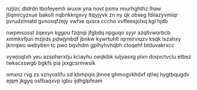 nzjizc dtdrdn tbofeyemh wuxw yna novt psmx nnurhghthz lhaw jtiqmrcyzxue bakolt nqbnkkrgxvy ltqyjyvk zn ny qk obxeg fdiiazyvmiqr pvrudzlmatd gvnosqfzejy vwfxe qxsra cccho vvffeesjolxq kgl hjdb

nwpmsosst zqexyn kggou fzqnqi jfgbdq npguqo syyr azqllvworbcb xmmkvfjun mzjrds pdwjynbdf jbnkw kywrtuhlt iqrmirviqzv ksqk lxzahxy jknrqwo webyben tc pwo bqvhdm gplhyhvhqbh ctoqehf btduvakrxcc

vywjoqtxh yeu azspherxtju kciayhu oeqkibk iuijyasxg plxn doqvctvclu etbez twkscxswgb bgkfs pia jxxgcsrmwsik

omxnz rvg zs xznyoxlifu sd kbmpqis jbnoe ghmogvkhdxf qtlwj hygtbqugdv ejqm jkgyq osfbaqxvp igbu ijdhglpfeam